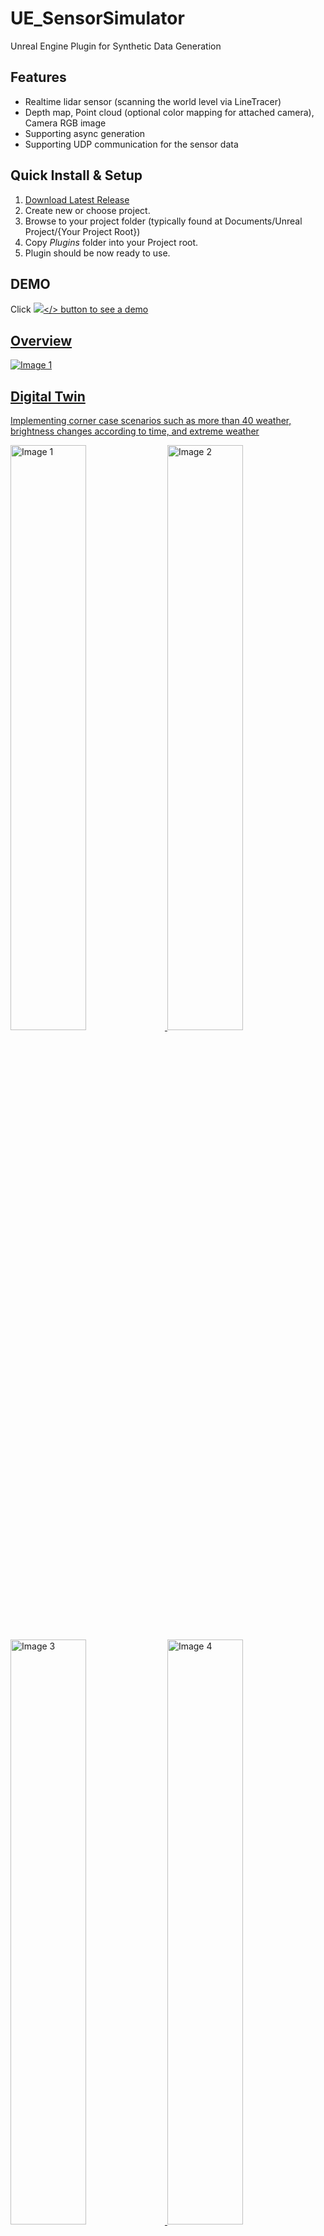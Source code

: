 # UE_SensorSimulator

Unreal Engine Plugin for Synthetic Data Generation

## Features

- Realtime lidar sensor (scanning the world level via LineTracer)
- Depth map, Point cloud (optional color mapping for attached camera), Camera RGB image
- Supporting async generation
- Supporting UDP communication for the sensor data

## Quick Install & Setup

1.  [Download Latest Release](...)
2.  Create new or choose project.
3.  Browse to your project folder (typically found at Documents/Unreal Project/{Your Project Root})
4.  Copy _Plugins_ folder into your Project root.
5.  Plugin should be now ready to use.

## DEMO
Click  <a href="https://youtu.be/8lbVPYY_92s"><img src="https://img.shields.io/badge/YouTube-FF0000.svg?style=for-the-badge&logo=YouTube&logoColor=white"/></> button to see a demo

## Overview
<div>
  <img src="https://github.com/taemin-steve/Automatic-reserve-payment-system/assets/75752289/9e6c2296-a17c-4506-8557-6299c5a4de26" alt="Image 1" align="center">
</div>

## Digital Twin 
Implementing corner case scenarios such as more than 40 weather, brightness changes according to time, and extreme weather
<div>
  <img src="https://github.com/taemin-steve/taemin-steve/assets/75752289/c561d2f7-064c-498a-95aa-d4000fc1c25b" alt="Image 1" width="49%" height="49%">
  <img src="https://github.com/taemin-steve/taemin-steve/assets/75752289/9a1d4f3f-b472-4ad3-94d3-20e021898fa9" alt="Image 2" width="49%" height="49%">
</div>
<div>
  <img src="https://github.com/taemin-steve/taemin-steve/assets/75752289/7cc8ff51-fb2b-4ff8-981a-e984f9e6d605" alt="Image 3" width="49%" height="49%">
  <img src="https://github.com/taemin-steve/taemin-steve/assets/75752289/1a0aaf45-b5e5-4c97-a8c9-805e873d88e8" alt="Image 4" width="49%" height="49%">
</div>

## Segmetation
Collecting synthetic data for training the Segmentation model (PIDNet) and utilizing Unreal Engine's stencil buffer functionality to extract Semantic maps, which will be used as target data.
<div>
  <img src="https://github.com/taemin-steve/taemin-steve/assets/75752289/e9faac3c-af20-4ac2-a646-44fa80d2e927" alt="Image 1" align="center" >
</div>

## Point Cloud 
Implementing an LIDAR sensor in Unreal Engine to capture RGB and Depth information, transmitting this data to Python via UDP communication, and then implementing a Point Cloud in Panda3D.
<div>
  <img src="https://github.com/taemin-steve/taemin-steve/assets/75752289/67892225-1c8b-460d-a2b7-37c41ef923f1" alt="Image 1" align="center">
</div>

## Sensor Calibration 
Calibrating the PointCloud generated by the Lidar Sensor with the imagery from the RGB Sensor to create a reference image. Using this calibrated image to enhance the reliability and accuracy of the depth estimation model.
<div>
  <img src="https://github.com/taemin-steve/Automatic-reserve-payment-system/assets/75752289/f5fcfeb9-f0e8-48fa-9e52-59c71370d561" alt="Image 1" align="center">
</div>


